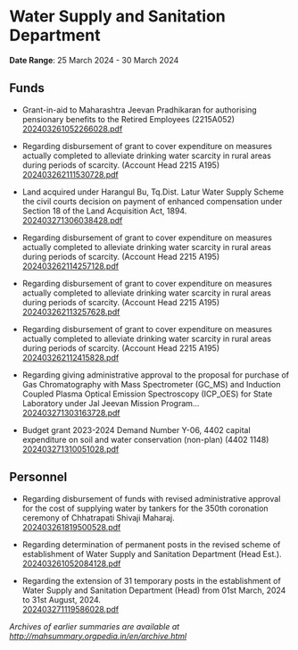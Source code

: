 # Water Supply and Sanitation Department

**Date Range**: 25 March 2024 - 30 March 2024


## Funds
- Grant-in-aid to Maharashtra Jeevan Pradhikaran for authorising pensionary benefits to the Retired Employees (2215A052)\
  [202403261052266028.pdf](https://gr.maharashtra.gov.in/Site/Upload/Government%20Resolutions/English/202403261052266028.pdf)

- Regarding disbursement of grant to cover expenditure on measures actually completed to alleviate drinking water scarcity in rural areas during periods of scarcity.                         (Account Head 2215 A195)\
  [202403262111530728.pdf](https://gr.maharashtra.gov.in/Site/Upload/Government%20Resolutions/English/202403262111530728.pdf)

- Land acquired under Harangul Bu, Tq.Dist. Latur Water Supply Scheme the civil courts decision on payment of           enhanced compensation under Section 18 of the Land Acquisition Act, 1894.\
  [202403271306038428.pdf](https://gr.maharashtra.gov.in/Site/Upload/Government%20Resolutions/English/202403271306038428.pdf)

- Regarding disbursement of grant to cover expenditure on measures actually completed to alleviate drinking water scarcity in rural areas during periods of scarcity.                         (Account Head 2215 A195)\
  [202403262114257128.pdf](https://gr.maharashtra.gov.in/Site/Upload/Government%20Resolutions/English/202403262114257128.pdf)

- Regarding disbursement of grant to cover expenditure on measures actually completed to alleviate drinking water scarcity in rural areas during periods of scarcity.                         (Account Head 2215 A195)\
  [202403262113257628.pdf](https://gr.maharashtra.gov.in/Site/Upload/Government%20Resolutions/English/202403262113257628.pdf)

- Regarding disbursement of grant to cover expenditure on measures actually completed to alleviate drinking water scarcity in rural areas during periods of scarcity.                         (Account Head 2215 A195)\
  [202403262112415828.pdf](https://gr.maharashtra.gov.in/Site/Upload/Government%20Resolutions/English/202403262112415828.pdf)

- Regarding giving administrative approval to the proposal for purchase of Gas Chromatography with Mass Spectrometer (GC_MS) and Induction Coupled Plasma Optical Emission Spectroscopy (ICP_OES) for State Laboratory under Jal Jeevan Mission Program...\
  [202403271303163728.pdf](https://gr.maharashtra.gov.in/Site/Upload/Government%20Resolutions/English/202403271303163728.pdf)

- Budget grant 2023-2024 Demand Number Y-06, 4402 capital expenditure on soil and water conservation (non-plan) (4402 1148)\
  [202403271310051028.pdf](https://gr.maharashtra.gov.in/Site/Upload/Government%20Resolutions/English/202403271310051028...pdf)

## Personnel
- Regarding disbursement of funds with revised administrative approval for the cost of supplying water by tankers for the 350th coronation ceremony of Chhatrapati Shivaji Maharaj.\
  [202403261819500528.pdf](https://gr.maharashtra.gov.in/Site/Upload/Government%20Resolutions/English/202403261819500528.pdf)

- Regarding determination of permanent posts in the revised scheme of establishment of Water Supply and Sanitation Department (Head Est.).\
  [202403261052084128.pdf](https://gr.maharashtra.gov.in/Site/Upload/Government%20Resolutions/English/202403261052084128.pdf)

- Regarding the extension of 31 temporary posts in the establishment of Water Supply and Sanitation Department (Head) from 01st March, 2024 to 31st August, 2024.\
  [202403271119586028.pdf](https://gr.maharashtra.gov.in/Site/Upload/Government%20Resolutions/English/202403271119586028.pdf)


*Archives of earlier summaries are available at http://mahsummary.orgpedia.in/en/archive.html*